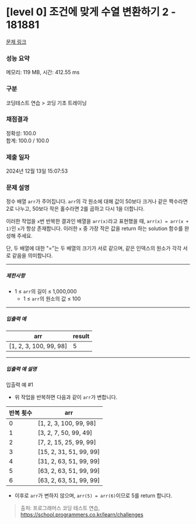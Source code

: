 # [level 0] 조건에 맞게 수열 변환하기 2 - 181881 

[문제 링크](https://school.programmers.co.kr/learn/courses/30/lessons/181881) 

### 성능 요약

메모리: 119 MB, 시간: 412.55 ms

### 구분

코딩테스트 연습 > 코딩 기초 트레이닝

### 채점결과

정확성: 100.0<br/>합계: 100.0 / 100.0

### 제출 일자

2024년 12월 13일 15:07:53

### 문제 설명

<p>정수 배열 <code>arr</code>가 주어집니다. <code>arr</code>의 각 원소에 대해 값이 50보다 크거나 같은 짝수라면 2로 나누고, 50보다 작은 홀수라면 2를 곱하고 다시 1을 더합니다.</p>

<p>이러한 작업을 <code>x</code>번 반복한 결과인 배열을 <code>arr(x)</code>라고 표현했을 때, <code>arr(x) = arr(x + 1)</code>인 <code>x</code>가 항상 존재합니다. 이러한 <code>x</code> 중 가장 작은 값을 return 하는 solution 함수를 완성해 주세요.</p>

<p>단, 두 배열에 대한 "="는 두 배열의 크기가 서로 같으며, 같은 인덱스의 원소가 각각 서로 같음을 의미합니다.</p>

<hr>

<h5>제한사항</h5>

<ul>
<li>1 ≤ <code>arr</code>의 길이 ≤ 1,000,000

<ul>
<li>1 ≤ <code>arr</code>의 원소의 값 ≤ 100</li>
</ul></li>
</ul>

<hr>

<h5>입출력 예</h5>
<table class="table">
        <thead><tr>
<th>arr</th>
<th>result</th>
</tr>
</thead>
        <tbody><tr>
<td>[1, 2, 3, 100, 99, 98]</td>
<td>5</td>
</tr>
</tbody>
      </table>
<hr>

<h5>입출력 예 설명</h5>

<p>입출력 예 #1</p>

<ul>
<li>위 작업을 반복하면 다음과 같이 <code>arr</code>가 변합니다.</li>
</ul>
<table class="table">
        <thead><tr>
<th>반복 횟수</th>
<th>arr</th>
</tr>
</thead>
        <tbody><tr>
<td>0</td>
<td>[1, 2, 3, 100, 99, 98]</td>
</tr>
<tr>
<td>1</td>
<td>[3, 2, 7, 50, 99, 49]</td>
</tr>
<tr>
<td>2</td>
<td>[7, 2, 15, 25, 99, 99]</td>
</tr>
<tr>
<td>3</td>
<td>[15, 2, 31, 51, 99, 99]</td>
</tr>
<tr>
<td>4</td>
<td>[31, 2, 63, 51, 99, 99]</td>
</tr>
<tr>
<td>5</td>
<td>[63, 2, 63, 51, 99, 99]</td>
</tr>
<tr>
<td>6</td>
<td>[63, 2, 63, 51, 99, 99]</td>
</tr>
</tbody>
      </table>
<ul>
<li>이후로 <code>arr</code>가 변하지 않으며, <code>arr(5) = arr(6)</code>이므로 5를 return 합니다.</li>
</ul>


> 출처: 프로그래머스 코딩 테스트 연습, https://school.programmers.co.kr/learn/challenges